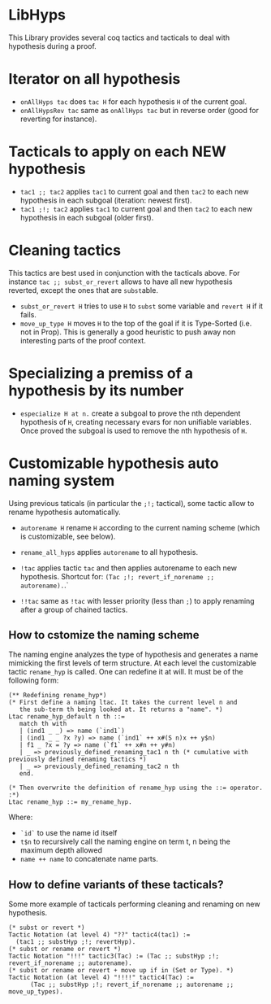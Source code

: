 # LibHyps

This Library provides several coq tactics and tacticals to deal with
hypothesis during a proof.

# Iterator on all hypothesis

- `onAllHyps tac` does `tac H` for each hypothesis `H` of the current goal.
- `onAllHypsRev tac` same as `onAllHyps tac` but in reverse order
  (good for reverting for instance).

# Tacticals to apply on each NEW hypothesis

- `tac1 ;; tac2` applies `tac1` to current goal and then `tac2` to
  each new hypothesis in each subgoal (iteration: newest first).
- `tac1 ;!; tac2` applies `tac1` to current goal and then `tac2` to
  each new hypothesis in each subgoal (older first).

# Cleaning tactics

This tactics are best used in conjunction with the tacticals above.
For instance `tac ;; subst_or_revert` allows to have all new
hypothesis reverted, except the ones that are `subst`able.

- `subst_or_revert H` tries to use `H` to `subst` some variable and
  `revert H` if it fails.
- `move_up_type H` moves `H` to the top of the goal if it is
  Type-Sorted (i.e. not in Prop). This is generally a good heuristic
  to push away non interesting parts of the proof context.

# Specializing a premiss of a hypothesis by its number

- `especialize H at n.` create a subgoal to prove the nth dependent
  hypothesis of `H`, creating necessary evars for non unifiable
  variables. Once proved the subgoal is used to remove the nth
  hypothesis of `H`.

# Customizable hypothesis auto naming system

Using previous taticals (in particular the `;!;` tactical), some
tactic allow to rename hypothesis automatically.

- `autorename H` rename `H` according to the current naming scheme
  (which is customizable, see below).

- `rename_all_hyps` applies `autorename` to all hypothesis.

- `!tac` applies tactic `tac` and then applies autorename to each new
  hypothesis. Shortcut for: `(Tac ;!; revert_if_norename ;;
  autorename).`.`

- `!!tac` same as `!tac` with lesser priority (less than `;`) to apply
  renaming after a group of chained tactics.

## How to cstomize the naming scheme

The naming engine analyzes the type of hypothesis and generates a name
mimicking the first levels of term structure. At each level the
customizable tactic `rename_hyp` is called. One can redefine it at
will. It must be of the following form:

```
(** Redefining rename_hyp*)
(* First define a naming ltac. It takes the current level n and
   the sub-term th being looked at. It returns a "name". *)
Ltac rename_hyp_default n th ::=
   match th with
   | (ind1 _ _) => name (`ind1`)
   | (ind1 _ _ ?x ?y) => name (`ind1` ++ x#(S n)x ++ y$n)
   | f1 _ ?x = ?y => name (`f1` ++ x#n ++ y#n)
   | _ => previously_defined_renaming_tac1 n th (* cumulative with previously defined renaming tactics *)
   | _ => previously_defined_renaming_tac2 n th
   end.

(* Then overwrite the definition of rename_hyp using the ::= operator. :*)
Ltac rename_hyp ::= my_rename_hyp.
```

Where:

- `` `id` `` to use the name id itself
- `t$n` to recursively call the naming engine on term t, n being the maximum depth allowed
- `name ++ name` to concatenate name parts.


## How to define variants of these tacticals?

Some more example of tacticals performing cleaning and renaming on new
hypothesis.

```
(* subst or revert *)
Tactic Notation (at level 4) "??" tactic4(tac1) :=
  (tac1 ;; substHyp ;!; revertHyp).
(* subst or rename or revert *)
Tactic Notation "!!!" tactic3(Tac) := (Tac ;; substHyp ;!; revert_if_norename ;; autorename).
(* subst or rename or revert + move up if in (Set or Type). *)
Tactic Notation (at level 4) "!!!!" tactic4(Tac) :=
      (Tac ;; substHyp ;!; revert_if_norename ;; autorename ;; move_up_types).
```

